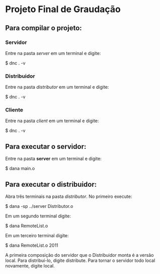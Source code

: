 # Projeto Final de Graudação

## Para compilar o projeto:

### Servidor

Entre na pasta _server_ em um terminal e digite:

$ dnc . -v

### Distribuidor

Entre na pasta _distributor_ em um terminal e digite:

$ dnc . -v


### Cliente

Entre na pasta _client_ em um terminal e digite:

$ dnc . -v


## Para executar o servidor:

Entre na pasta __server__ em um terminal e digite:

$ dana main.o

## Para executar o distribuidor:

Abra três terminais na pasta _distributor_. No primeiro execute:

$ dana -sp ../server Distributor.o

Em um segundo terminal digite:

$ dana RemoteList.o

Em um terceiro terminal digite:

$ dana RemoteList.o 2011

A primeira composição do servidor que o Distribuidor monta é a versão local. Para distribuí-lo, digite distribute. Para tornar o servidor todo local novamente, digite local.
